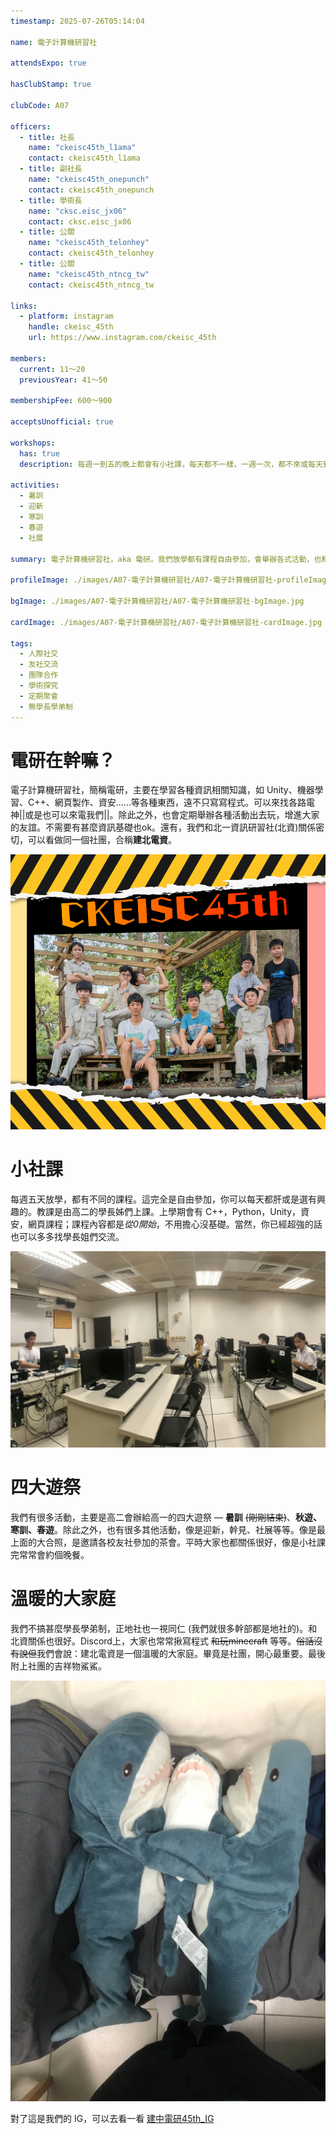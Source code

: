 ```yaml
---
timestamp: 2025-07-26T05:14:04

name: 電子計算機研習社

attendsExpo: true

hasClubStamp: true

clubCode: A07

officers:
  - title: 社長
    name: "ckeisc45th_l1ama"
    contact: ckeisc45th_l1ama
  - title: 副社長
    name: "ckeisc45th_onepunch"
    contact: ckeisc45th_onepunch
  - title: 學術長
    name: "cksc.eisc_jx06"
    contact: cksc.eisc_jx06
  - title: 公關
    name: "ckeisc45th_telonhey"
    contact: ckeisc45th_telonhey
  - title: 公關
    name: "ckeisc45th_ntncg_tw"
    contact: ckeisc45th_ntncg_tw

links:
  - platform: instagram
    handle: ckeisc_45th
    url: https://www.instagram.com/ckeisc_45th

members:
  current: 11～20
  previousYear: 41～50

membershipFee: 600～900

acceptsUnofficial: true

workshops:
  has: true
  description: 每週一到五的晚上都會有小社課，每天都不一樣，一週一次，都不來或每天到都可以。由各領域的超電學長講課，是社團的學術核心課程。

activities:
  - 暑訓
  - 迎新
  - 寒訓
  - 春遊
  - 社展

summary: 電子計算機研習社，aka 電研。我們放學都有課程自由參加，會舉辦各式活動，也和友社關係密切。學長學弟、正地社不會搞甚麼差別待遇，一個溫暖的大家庭。

profileImage: ./images/A07-電子計算機研習社/A07-電子計算機研習社-profileImage.jpg

bgImage: ./images/A07-電子計算機研習社/A07-電子計算機研習社-bgImage.jpg

cardImage: ./images/A07-電子計算機研習社/A07-電子計算機研習社-cardImage.jpg

tags:
  - 人際社交
  - 友社交流
  - 團隊合作
  - 學術探究
  - 定期聚會
  - 無學長學弟制
---
```


# 電研在幹嘛？

電子計算機研習社，簡稱電研，主要在學習各種資訊相關知識，如 Unity、機器學習、C++、網頁製作、資安......等各種東西，遠不只寫寫程式。可以來找各路電神||或是也可以來電我們||。除此之外，也會定期舉辦各種活動出去玩，增進大家的友誼。不需要有甚麼資訊基礎也ok。還有，我們和北一資訊研習社(北資)關係密切，可以看做同一個社團，合稱**建北電資**。

![幹部合照](./images/A07-電子計算機研習社/A07-電子計算機研習社-content-0.jpg)

# 小社課

每週五天放學，都有不同的課程。這完全是自由參加，你可以每天都肝或是選有興趣的。教課是由高二的學長姊們上課。上學期會有 C++，Python，Unity，資安，網頁課程；課程內容都是*從0開始*，不用擔心沒基礎。當然，你已經超強的話也可以多多找學長姐們交流。

![小社課照片](./images/A07-電子計算機研習社/A07-電子計算機研習社-content-1.jpg)

# 四大遊祭

我們有很多活動，主要是高二會辦給高一的四大遊祭 — **暑訓** ~~(剛剛結束)~~、**秋遊、寒訓、春遊**。除此之外，也有很多其他活動，像是迎新，幹見、社展等等。像是最上面的大合照，是邀請各校友社參加的茶會。平時大家也都關係很好，像是小社課完常常會約個晚餐。

# 溫暖的大家庭

我們不搞甚麼學長學弟制，正地社也一視同仁 (我們就很多幹部都是地社的)。和北資關係也很好。Discord上，大家也常常揪寫程式 ~~和玩minecraft~~ 等等。~~俗話沒有說但~~我們會說：建北電資是一個溫暖的大家庭。畢竟是社團，開心最重要。最後附上社團的吉祥物鯊鯊。

![鯊魚照片](./images/A07-電子計算機研習社/A07-電子計算機研習社-content-2.jpg)

對了這是我們的 IG，可以去看一看
[建中電研45th_IG](https://www.instagram.com/ckeisc_45th?utm_source=ig_web_button_share_sheet&igsh=ZDNlZDc0MzIxNw==)
